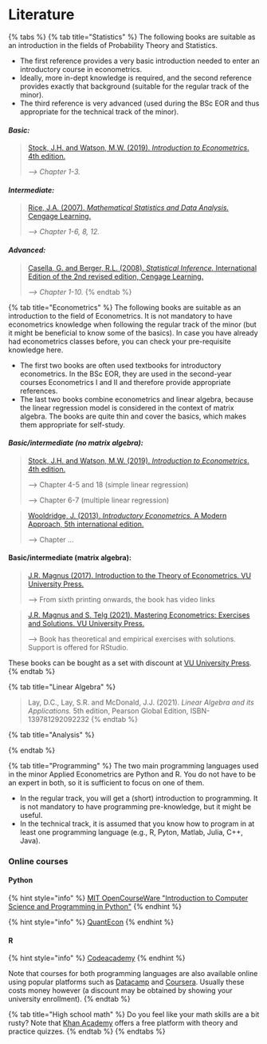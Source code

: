 # Literature



{% tabs %}
{% tab title="Statistics" %}
The following books are suitable as an introduction in the fields of Probability Theory and Statistics.&#x20;

* The first reference provides a very basic introduction needed to enter an introductory course in econometrics.&#x20;
* Ideally, more in-dept knowledge is required, and the second reference provides exactly that background (suitable for the regular track of the minor).&#x20;
* The third reference is very advanced (used during the BSc EOR and thus appropriate for the technical track of the minor).&#x20;

#### _Basic:_

> [Stock, J.H. and Watson, M.W. (2019). _Introduction to Econometrics_. 4th edition.](https://scholar.harvard.edu/stock/pages/introduction-econometrics)
>
> _--> Chapter 1-3._

#### _Intermediate:_

> [Rice, J.A. (2007). _Mathematical Statistics and Data Analysis._ Cengage Learning. ](http://home.ustc.edu.cn/\~liweiyu/documents/\[Duxbury%20Advanced]%20John%20A.%20Rice%20-%20Mathematical%20Statistics%20and%20Data%20Analysis%203ed%20\(Duxbury%20Advanced\)%20%20%20\(2006,%20Duxbury%20Press\).pdf)
>
> _--> Chapter 1-6, 8, 12._

#### _Advanced:_

> [Casella, G. and Berger, R.L. (2008). _Statistical Inference._ International Edition of the 2nd revised edition, Cengage Learning. ](https://www.amazon.com/Statistical-Inference-George-Casella/dp/0534243126)
>
> _--> Chapter 1-10._
{% endtab %}

{% tab title="Econometrics" %}
The following books are suitable as an introduction to the field of Econometrics. It is not mandatory to have econometrics knowledge when following the regular track of the minor (but it might be beneficial to know some of the basics). In case you have already had econometrics classes before, you can check your pre-requisite knowledge here.

* The first two books are often used textbooks for introductory econometrics. In the BSc EOR, they are used in the second-year courses Econometrics I and II and therefore provide appropriate references.
* The last two books combine econometrics and linear algebra, because the linear regression model is considered in the context of matrix algebra. The books are quite thin and cover the basics, which makes them appropriate for self-study.&#x20;

#### _Basic/intermediate (no matrix algebra):_

> [Stock, J.H. and Watson, M.W. (2019). _Introduction to Econometrics_. 4th edition.](https://scholar.harvard.edu/stock/pages/introduction-econometrics)
>
> \--> Chapter 4-5 and 18 (simple linear regression)
>
> \--> Chapter 6-7 (multiple linear regression)

> [Wooldridge, J. (2013). _Introductory Econometrics._ A Modern Approach, 5th international edition.](https://drive.google.com/file/d/1Gw\_VYjaRxi8Tq-EroKiQLJYuFIW3gs9f/view)
>
> \--> Chapter ...

#### Basic/intermediate (matrix algebra):

> [J.R. Magnus (2017). Introduction to the Theory of Econometrics. VU University Press. ](https://vuuniversitypress.com/product/introduction-to-the-theory-of-econometrics/?lang=en)
>
> \--> From sixth printing onwards, the book has video links

> [J.R. Magnus and S. Telg (2021). Mastering Econometrics: Exercises and Solutions. VU University Press.](https://vuuniversitypress.com/product/mastering-econometrics/?lang=en)
>
> \--> Book has theoretical and empirical exercises with solutions. Support is offered for RStudio.&#x20;

These books can be bought as a set with discount at [VU University Press](https://vuuniversitypress.com/product/expected-set-introduction-to-the-theory-of-econometrics-mastering-econometrics/?lang=en).
{% endtab %}

{% tab title="Linear Algebra" %}
> Lay, D.C., Lay, S.R. and McDonald, J.J. (2021). _Linear Algebra and its Applications._ 5th edition, Pearson Global Edition, ISBN-139781292092232
{% endtab %}

{% tab title="Analysis" %}

{% endtab %}

{% tab title="Programming" %}
The two main programming languages used in the minor Applied Econometrics are Python and R. You do not have to be an expert in both, so it is sufficient to focus on one of them.

* In the regular track, you will get a (short) introduction to programming. It is not mandatory to have programming pre-knowledge, but it might be useful.
* In the technical track, it is assumed that you know how to program in at least one programming language (e.g., R, Pyton, Matlab, Julia, C++, Java).

### Online courses

#### Python

{% hint style="info" %}
[MIT OpenCourseWare "Introduction to Computer Science and Programming in Python"](https://ocw.mit.edu/courses/6-0001-introduction-to-computer-science-and-programming-in-python-fall-2016/)
{% endhint %}

{% hint style="info" %}
[QuantEcon](https://quantecon.org/)
{% endhint %}

#### R

{% hint style="info" %}
[Codeacademy](https://www.codecademy.com/learn/learn-r)
{% endhint %}

Note that courses for both programming languages are also available online using popular platforms such as [Datacamp](https://www.datacamp.com/) and [Coursera](https://www.coursera.org/). Usually these costs money however (a discount may be obtained by showing your university enrollment). &#x20;
{% endtab %}

{% tab title="High school math" %}
Do you feel like your math skills are a bit rusty? Note that [Khan Academy](https://www.khanacademy.org/) offers a free platform with theory and practice quizzes.&#x20;
{% endtab %}
{% endtabs %}

